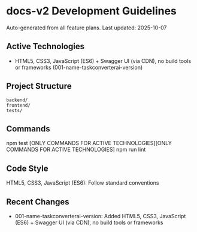 # docs-v2 Development Guidelines

Auto-generated from all feature plans. Last updated: 2025-10-07

## Active Technologies
- HTML5, CSS3, JavaScript (ES6) + Swagger UI (via CDN), no build tools or frameworks (001-name-taskconverterai-version)

## Project Structure
```
backend/
frontend/
tests/
```

## Commands
npm test [ONLY COMMANDS FOR ACTIVE TECHNOLOGIES][ONLY COMMANDS FOR ACTIVE TECHNOLOGIES] npm run lint

## Code Style
HTML5, CSS3, JavaScript (ES6): Follow standard conventions

## Recent Changes
- 001-name-taskconverterai-version: Added HTML5, CSS3, JavaScript (ES6) + Swagger UI (via CDN), no build tools or frameworks

<!-- MANUAL ADDITIONS START -->
<!-- MANUAL ADDITIONS END -->
